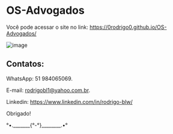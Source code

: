# OS-Advogados

Você pode acessar o site no link: https://0rodrigo0.github.io/OS-Advogados/

![image](https://user-images.githubusercontent.com/87920248/140663372-6e2a7e85-65ad-4d63-bfcb-a673a562fa3e.png)

## Contatos:

WhatsApp: 51 984065069.

E-mail: rodrigobl1@yahoo.com.br.

Linkedin: https://www.linkedin.com/in/rodrigo-blw/


Obrigado! 

°•._______{°-°}________.•°
